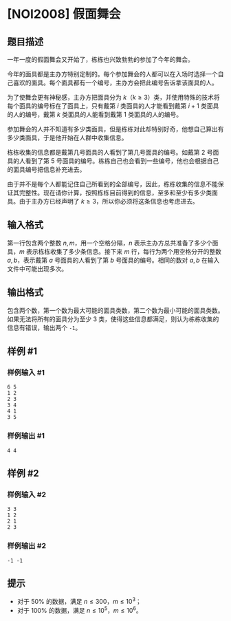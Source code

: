 # [NOI2008] 假面舞会

## 题目描述

一年一度的假面舞会又开始了，栋栋也兴致勃勃的参加了今年的舞会。

今年的面具都是主办方特别定制的。每个参加舞会的人都可以在入场时选择一个自己喜欢的面具。每个面具都有一个编号，主办方会把此编号告诉拿该面具的人。

为了使舞会更有神秘感，主办方把面具分为 $k$（$k\geq 3$）类，并使用特殊的技术将每个面具的编号标在了面具上，只有戴第 $i$ 类面具的人才能看到戴第 $i+1$  类面具的人的编号，戴第 $k$ 类面具的人能看到戴第 $1$ 类面具的人的编号。

参加舞会的人并不知道有多少类面具，但是栋栋对此却特别好奇，他想自己算出有多少类面具，于是他开始在人群中收集信息。

栋栋收集的信息都是戴第几号面具的人看到了第几号面具的编号。如戴第 $2$ 号面具的人看到了第 $5$ 号面具的编号。栋栋自己也会看到一些编号，他也会根据自己的面具编号把信息补充进去。

由于并不是每个人都能记住自己所看到的全部编号，因此，栋栋收集的信息不能保证其完整性。现在请你计算，按照栋栋目前得到的信息，至多和至少有多少类面具。由于主办方已经声明了 $k\geq 3$，所以你必须将这条信息也考虑进去。


## 输入格式

第一行包含两个整数 $n, m$，用一个空格分隔，$n$ 表示主办方总共准备了多少个面具，$m$ 表示栋栋收集了多少条信息。接下来 $m$ 行，每行为两个用空格分开的整数 $a, b$，表示戴第 $a$ 号面具的人看到了第 $b$ 号面具的编号。相同的数对 $a, b$ 在输入文件中可能出现多次。


## 输出格式

包含两个数，第一个数为最大可能的面具类数，第二个数为最小可能的面具类数。如果无法将所有的面具分为至少 $3$ 类，使得这些信息都满足，则认为栋栋收集的信息有错误，输出两个 `-1`。


## 样例 #1

### 样例输入 #1
```
6 5
1 2
2 3
3 4
4 1
3 5
```

### 样例输出 #1

```
4 4
```

## 样例 #2

### 样例输入 #2
```
3 3
1 2
2 1
2 3
```

### 样例输出 #2

```
-1 -1
```

## 提示

- 对于 $50\%$ 的数据，满足 $n \leq 300$，$m \leq 10^3$；
- 对于 $100\%$ 的数据，满足 $n \leq 10^5$，$m \leq 10^6$。

